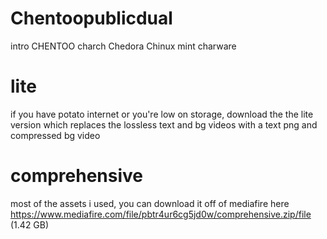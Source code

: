 # Chentoopublicdual
intro CHENTOO charch Chedora Chinux mint charware 

# lite
if you have potato internet or you're low on storage, download the the lite version which replaces the lossless text and bg videos with a text png and compressed bg video

# comprehensive
most of the assets i used, you can download it off of mediafire here
https://www.mediafire.com/file/pbtr4ur6cg5jd0w/comprehensive.zip/file (1.42 GB)
